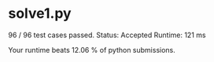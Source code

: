 # solve1.py

96 / 96 test cases passed.
Status: Accepted
Runtime: 121 ms

Your runtime beats 12.06 % of python submissions.

